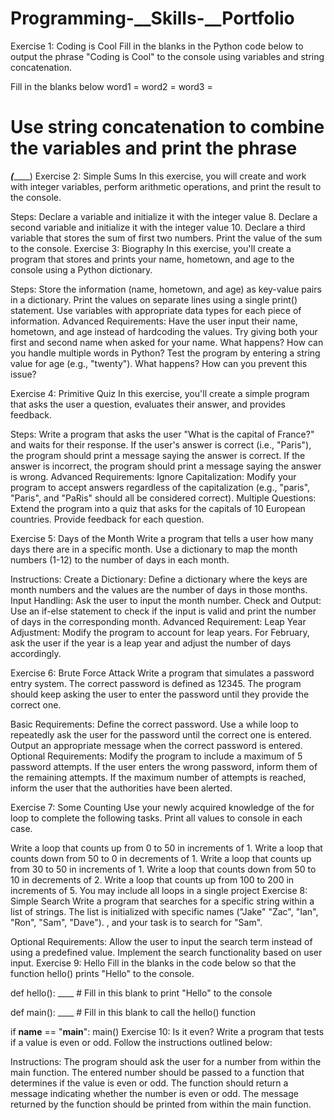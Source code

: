 # Programming-__Skills-__Portfolio
Exercise 1: Coding is Cool
Fill in the blanks in the Python code below to output the phrase "Coding is Cool" to the console using variables and string concatenation.

Fill in the blanks below
word1 = 
word2 = 
word3 =

# Use string concatenation to combine the variables and print the phrase
_____(_________)
Exercise 2: Simple Sums
In this exercise, you will create and work with integer variables, perform arithmetic operations, and print the result to the console.

Steps:
Declare a variable and initialize it with the integer value 8.
Declare a second variable and initialize it with the integer value 10.
Declare a third variable that stores the sum of first two numbers.
Print the value of the sum to the console.
Exercise 3: Biography
In this exercise, you'll create a program that stores and prints your name, hometown, and age to the console using a Python dictionary.

Steps:
Store the information (name, hometown, and age) as key-value pairs in a dictionary.
Print the values on separate lines using a single print() statement.
Use variables with appropriate data types for each piece of information.
Advanced Requirements:
Have the user input their name, hometown, and age instead of hardcoding the values. Try giving both your first and second name when asked for your name. What happens? How can you handle multiple words in Python? Test the program by entering a string value for age (e.g., "twenty"). What happens? How can you prevent this issue?

Exercise 4: Primitive Quiz
In this exercise, you'll create a simple program that asks the user a question, evaluates their answer, and provides feedback.

Steps:
Write a program that asks the user "What is the capital of France?" and waits for their response.
If the user's answer is correct (i.e., "Paris"), the program should print a message saying the answer is correct.
If the answer is incorrect, the program should print a message saying the answer is wrong.
Advanced Requirements:
Ignore Capitalization: Modify your program to accept answers regardless of the capitalization (e.g., "paris", "Paris", and "PaRis" should all be considered correct). Multiple Questions: Extend the program into a quiz that asks for the capitals of 10 European countries. Provide feedback for each question.

Exercise 5: Days of the Month
Write a program that tells a user how many days there are in a specific month. Use a dictionary to map the month numbers (1-12) to the number of days in each month.

Instructions:
Create a Dictionary: Define a dictionary where the keys are month numbers and the values are the number of days in those months.
Input Handling: Ask the user to input the month number.
Check and Output: Use an if-else statement to check if the input is valid and print the number of days in the corresponding month.
Advanced Requirement:
Leap Year Adjustment: Modify the program to account for leap years. For February, ask the user if the year is a leap year and adjust the number of days accordingly.

Exercise 6: Brute Force Attack
Write a program that simulates a password entry system. The correct password is defined as 12345. The program should keep asking the user to enter the password until they provide the correct one.

Basic Requirements:
Define the correct password.
Use a while loop to repeatedly ask the user for the password until the correct one is entered.
Output an appropriate message when the correct password is entered.
Optional Requirements:
Modify the program to include a maximum of 5 password attempts. If the user enters the wrong password, inform them of the remaining attempts. If the maximum number of attempts is reached, inform the user that the authorities have been alerted.

Exercise 7: Some Counting
Use your newly acquired knowledge of the for loop to complete the following tasks. Print all values to console in each case.

Write a loop that counts up from 0 to 50 in increments of 1.
Write a loop that counts down from 50 to 0 in decrements of 1.
Write a loop that counts up from 30 to 50 in increments of 1.
Write a loop that counts down from 50 to 10 in decrements of 2.
Write a loop that counts up from 100 to 200 in increments of 5. You may include all loops in a single project
Exercise 8: Simple Search
Write a program that searches for a specific string within a list of strings. The list is initialized with specific names ("Jake" "Zac", "Ian", "Ron", "Sam", "Dave"). , and your task is to search for "Sam".

Optional Requirements:
Allow the user to input the search term instead of using a predefined value.
Implement the search functionality based on user input.
Exercise 9: Hello
Fill in the blanks in the code below so that the function hello() prints "Hello" to the console.

def hello():
    ____  # Fill in this blank to print "Hello" to the console

def main():
    ____  # Fill in this blank to call the hello() function

if __name__ == "__main__":
    main()
Exercise 10: Is it even?
Write a program that tests if a value is even or odd. Follow the instructions outlined below:

Instructions:
The program should ask the user for a number from within the main function.
The entered number should be passed to a function that determines if the value is even or odd.
The function should return a message indicating whether the number is even or odd.
The message returned by the function should be printed from within the main function.
